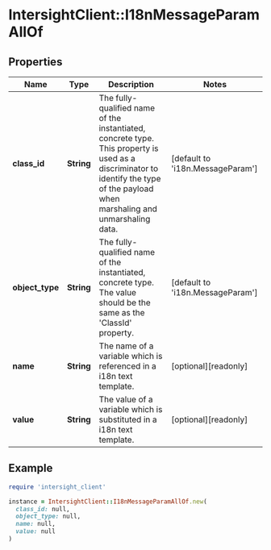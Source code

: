 # IntersightClient::I18nMessageParamAllOf

## Properties

| Name | Type | Description | Notes |
| ---- | ---- | ----------- | ----- |
| **class_id** | **String** | The fully-qualified name of the instantiated, concrete type. This property is used as a discriminator to identify the type of the payload when marshaling and unmarshaling data. | [default to &#39;i18n.MessageParam&#39;] |
| **object_type** | **String** | The fully-qualified name of the instantiated, concrete type. The value should be the same as the &#39;ClassId&#39; property. | [default to &#39;i18n.MessageParam&#39;] |
| **name** | **String** | The name of a variable which is referenced in a i18n text template. | [optional][readonly] |
| **value** | **String** | The value of a variable which is substituted in a i18n text template. | [optional][readonly] |

## Example

```ruby
require 'intersight_client'

instance = IntersightClient::I18nMessageParamAllOf.new(
  class_id: null,
  object_type: null,
  name: null,
  value: null
)
```

